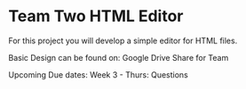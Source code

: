 Team Two HTML Editor
=====================

For this project you will develop a simple editor for HTML files.

Basic Design can be found on: Google Drive Share for Team

Upcoming Due dates:
    Week 3 - Thurs: Questions